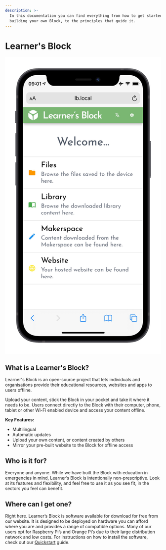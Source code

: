 ```yaml
---
description: >-
  In this documentation you can find everything from how to get started with
  building your own Block, to the principles that guide it.
---
```


# Learner's Block

![](.gitbook/assets/img_0424_iphone12miniblack_portrait.png)

## What is a Learner's Block?

Learner's Block is an open-source project that lets individuals and organisations provide their educational resources, websites and apps to users offline.

Upload your content, stick the Block in your pocket and take it where it needs to be. Users connect directly to the Block with their computer, phone, tablet or other Wi-Fi enabled device and access your content offline. 

**Key Features:** 

* Multilingual
* Automatic updates
* Upload your own content, or content created by others
* Mirror your pre-built website to the Block for offline access

## Who is it for?

Everyone and anyone. While we have built the Block with education in emergencies in mind, Learner’s Block is intentionally non-prescriptive. Look at its features and flexibility, and feel free to use it as you see fit, in the sectors you feel can benefit. 

## Where can I get one?

Right here. Learner’s Block is software available for download for free from our website. It is designed to be deployed on hardware you can afford where you are and provides a range of compatible options. Many of our users opt for Raspberry Pi’s and Orange Pi’s due to their large distribution network and low costs. For instructions on how to install the software, check out our [Quickstart](how-to-build-one/quickstart/) guide. 

